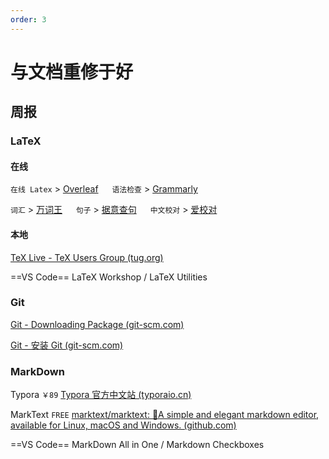 ```yaml
---
order: 3
---
```


# 与文档重修于好

## 周报

### LaTeX

#### 在线

`在线 Latex` > [Overleaf](https://www.overleaf.com/) &emsp;
`语法检查` > [Grammarly](https://www.grammarly.com/) &emsp;

`词汇` > [万词王](https://wantwords.net/) &emsp; `句子` > [据意查句](https://wantquotes.net/) &emsp; `中文校对` > [爱校对](https://www.ijiaodui.com/home)

#### 本地

[TeX Live - TeX Users Group (tug.org)](https://tug.org/texlive/)

==VS Code== LaTeX Workshop / LaTeX Utilities

### Git

[Git - Downloading Package (git-scm.com)](https://git-scm.com/download/win)

[Git - 安装 Git (git-scm.com)](https://git-scm.com/book/zh/v2/起步-安装-Git)

### MarkDown

Typora `￥89` [Typora 官方中文站 (typoraio.cn)](https://typoraio.cn/)

MarkText `FREE` [marktext/marktext: 📝A simple and elegant markdown editor, available for Linux, macOS and Windows. (github.com)](https://github.com/marktext/marktext)

==VS Code== MarkDown All in One / Markdown Checkboxes

